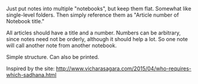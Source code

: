 Just put notes into multiple "notebooks", but keep them flat. Somewhat like single-level folders. Then simply reference them as "Article number of Notebook title."

All articles should have a title and a number. Numbers can be arbitrary, since notes need not be orderly, although it should help a lot. So one note will call another note from another notebook.

Simple structure. Can also be printed.

Inspired by the site: http://www.vicharasagara.com/2015/04/who-requires-which-sadhana.html